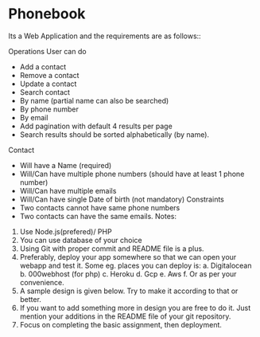 # Phonebook
Its a Web Application and the requirements are as follows::

Operations User can do
- Add a contact
- Remove a contact
- Update a contact
- Search contact
- By name (partial name can also be searched)
- By phone number
- By email
- Add pagination with default 4 results per page
- Search results should be sorted alphabetically (by name).

Contact
- Will have a Name (required)
- Will/Can have multiple phone numbers (should have at least 1 phone number)
- Will/Can have multiple emails
- Will/Can have single Date of birth (not mandatory)
Constraints
- Two contacts cannot have same phone numbers
- Two contacts can have the same emails.
Notes:
1. Use Node.js(prefered)/ PHP
2. You can use database of your choice
3. Using Git with proper commit and README file is a plus.
4. Preferably, deploy your app somewhere so that we can open your webapp and test it.
Some eg. places you can deploy is:
a. Digitalocean
b. 000webhost (for php)
c. Heroku
d. Gcp
e. Aws
f. Or as per your convenience.
5. A sample design is given below. Try to make it according to that or better.
6. If you want to add something more in design you are free to do it. Just mention your
additions in the README file of your git repository.
7. Focus on completing the basic assignment, then deployment.
